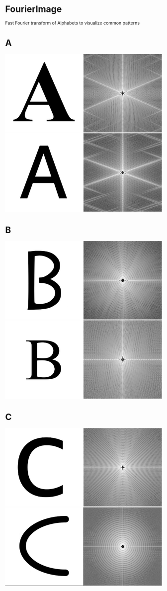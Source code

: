 # FourierImage
Fast Fourier transform of Alphabets to visualize common patterns

# A
<img src="https://github.com/gaurav-95/FourierImage/blob/master/letters/a_0_fourier.png">
<img src="https://github.com/gaurav-95/FourierImage/blob/master/letters/a_1_fourier.png">

# B
<img src="https://github.com/gaurav-95/FourierImage/blob/master/letters/b_0_fourier.png">
<img src="https://github.com/gaurav-95/FourierImage/blob/master/letters/b_1_fourier.png">

# C

<img src="https://github.com/gaurav-95/FourierImage/blob/master/letters/c_0_fourier.png">
<img src="https://github.com/gaurav-95/FourierImage/blob/master/letters/c_1_fourier.png">
